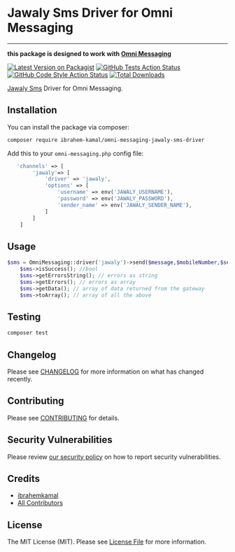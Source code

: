 # Jawaly Sms Driver for Omni Messaging

___
**this package is designed to work with [Omni Messaging](https://github.com/ibrahem-kamal/omni-messaging)**

[![Latest Version on Packagist](https://img.shields.io/packagist/v/ibrahem-kamal/omni-messaging-jawaly-sms-driver.svg?style=flat-square)](https://packagist.org/packages/ibrahem-kamal/omni-messaging-jawaly-sms-driver)
[![GitHub Tests Action Status](https://img.shields.io/github/actions/workflow/status/ibrahem-kamal/omni-messaging-jawaly-sms-driver/run-tests.yml?branch=main&label=tests&style=flat-square)](https://github.com/ibrahem-kamal/omni-messaging-jawaly-sms-driver/actions?query=workflow%3Arun-tests+branch%3Amain)
[![GitHub Code Style Action Status](https://img.shields.io/github/actions/workflow/status/ibrahem-kamal/omni-messaging-jawaly-sms-driver/fix-php-code-style-issues.yml?branch=main&label=code%20style&style=flat-square)](https://github.com/ibrahem-kamal/omni-messaging-jawaly-sms-driver/actions?query=workflow%3A"Fix+PHP+code+style+issues"+branch%3Amain)
[![Total Downloads](https://img.shields.io/packagist/dt/ibrahem-kamal/omni-messaging-jawaly-sms-driver.svg?style=flat-square)](https://packagist.org/packages/ibrahem-kamal/omni-messaging-jawaly-sms-driver)

[Jawaly Sms](https://www.4jawaly.com/) Driver for Omni Messaging.

## Installation

You can install the package via composer:

```bash
composer require ibrahem-kamal/omni-messaging-jawaly-sms-driver
```

Add this to your `omni-messaging.php` config file:

```php
   'channels' => [
        'jawaly'=> [
            'driver' => 'jawaly',
            'options' => [
                'username' => env('JAWALY_USERNAME'),
                'password' => env('JAWALY_PASSWORD'),
                'sender_name' => env('JAWALY_SENDER_NAME'),
            ]
        ]
    ]
```


## Usage

```php
$sms = OmniMessaging::driver('jawaly')->send($message,$mobileNumber,$sender,$options = []);
    $sms->isSuccess(); //bool
    $sms->getErrorsString(); // errors as string
    $sms->getErrors(); // errors as array
    $sms->getData(); // array of data returned from the gateway
    $sms->toArray(); // array of all the above
```

## Testing

```bash
composer test
```

## Changelog

Please see [CHANGELOG](CHANGELOG.md) for more information on what has changed recently.

## Contributing

Please see [CONTRIBUTING](CONTRIBUTING.md) for details.

## Security Vulnerabilities

Please review [our security policy](../../security/policy) on how to report security vulnerabilities.

## Credits

- [ibrahemkamal](https://github.com/ibrahem-kamal)
- [All Contributors](../../contributors)

## License

The MIT License (MIT). Please see [License File](LICENSE.md) for more information.
